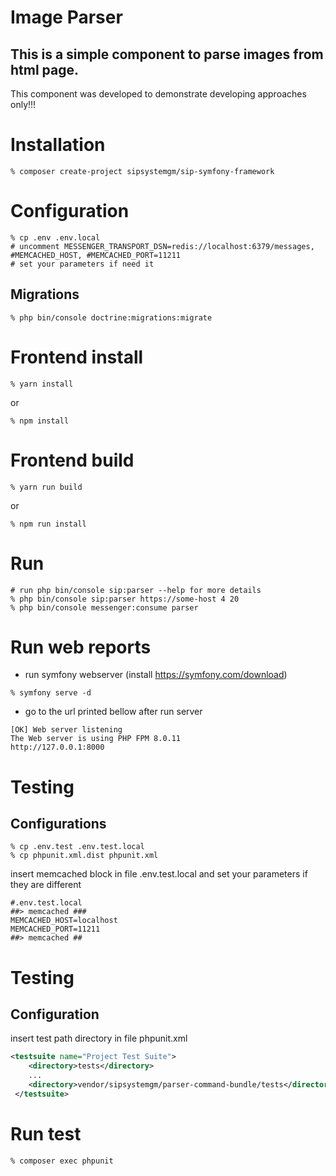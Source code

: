 # Image Parser
## This is a simple component to parse images from html page.
This component was developed to demonstrate  developing approaches only!!! 

# Installation

```ssh
% composer create-project sipsystemgm/sip-symfony-framework
```

# Configuration

```ssh
% cp .env .env.local
# uncomment MESSENGER_TRANSPORT_DSN=redis://localhost:6379/messages, #MEMCACHED_HOST, #MEMCACHED_PORT=11211
# set your parameters if need it
```

## Migrations

```ssh
% php bin/console doctrine:migrations:migrate
```

# Frontend install

```ssh
% yarn install
```
or
```ssh
% npm install
```

# Frontend build

```ssh
% yarn run build
```
or
```ssh
% npm run install
```

# Run
```ssh
# run php bin/console sip:parser --help for more details
% php bin/console sip:parser https://some-host 4 20
% php bin/console messenger:consume parser
``` 

# Run web reports

* run symfony webserver (install https://symfony.com/download)
```ssh
% symfony serve -d
```
* go to the url printed bellow after run server
```ssh
[OK] Web server listening                                                                                              
The Web server is using PHP FPM 8.0.11                                                                            
http://127.0.0.1:8000
```

# Testing
## Configurations
```ssh
% cp .env.test .env.test.local
% cp phpunit.xml.dist phpunit.xml
```

insert memcached block in file .env.test.local and set your parameters
if they are different

```env
#.env.test.local
##> memcached ###
MEMCACHED_HOST=localhost
MEMCACHED_PORT=11211
##> memcached ##
```

# Testing
## Configuration

insert test path directory in file  phpunit.xml
```xml
<testsuite name="Project Test Suite">
    <directory>tests</directory>
    ...
    <directory>vendor/sipsystemgm/parser-command-bundle/tests</directory>
 </testsuite>
```

# Run test
```ssh
% composer exec phpunit
```